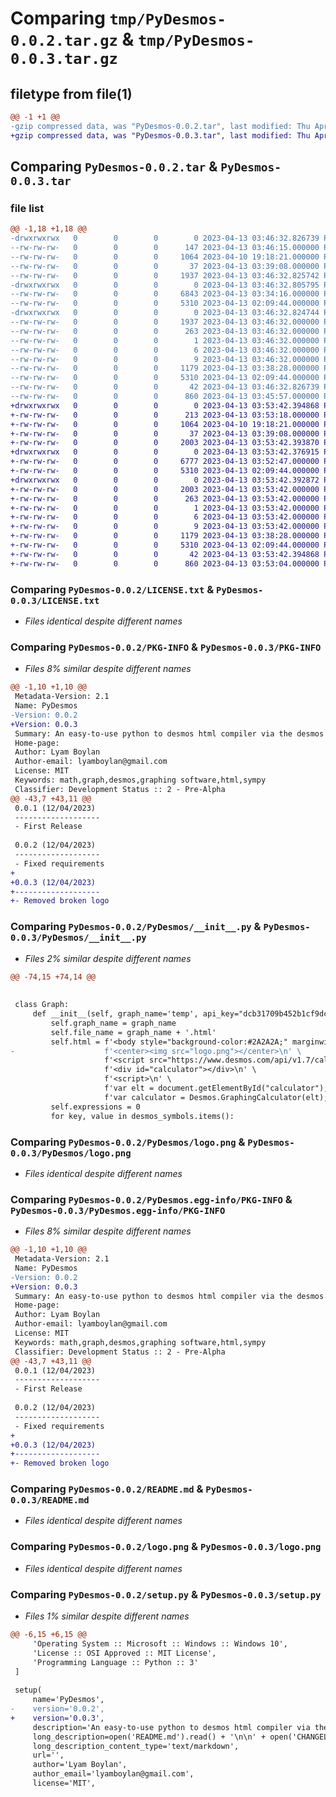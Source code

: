# Comparing `tmp/PyDesmos-0.0.2.tar.gz` & `tmp/PyDesmos-0.0.3.tar.gz`

## filetype from file(1)

```diff
@@ -1 +1 @@
-gzip compressed data, was "PyDesmos-0.0.2.tar", last modified: Thu Apr 13 03:46:32 2023, max compression
+gzip compressed data, was "PyDesmos-0.0.3.tar", last modified: Thu Apr 13 03:53:42 2023, max compression
```

## Comparing `PyDesmos-0.0.2.tar` & `PyDesmos-0.0.3.tar`

### file list

```diff
@@ -1,18 +1,18 @@
-drwxrwxrwx   0        0        0        0 2023-04-13 03:46:32.826739 PyDesmos-0.0.2/
--rw-rw-rw-   0        0        0      147 2023-04-13 03:46:15.000000 PyDesmos-0.0.2/CHANGELOG.txt
--rw-rw-rw-   0        0        0     1064 2023-04-10 19:18:21.000000 PyDesmos-0.0.2/LICENSE.txt
--rw-rw-rw-   0        0        0       37 2023-04-13 03:39:08.000000 PyDesmos-0.0.2/MANIFEST.in
--rw-rw-rw-   0        0        0     1937 2023-04-13 03:46:32.825742 PyDesmos-0.0.2/PKG-INFO
-drwxrwxrwx   0        0        0        0 2023-04-13 03:46:32.805795 PyDesmos-0.0.2/PyDesmos/
--rw-rw-rw-   0        0        0     6843 2023-04-13 03:34:16.000000 PyDesmos-0.0.2/PyDesmos/__init__.py
--rw-rw-rw-   0        0        0     5310 2023-04-13 02:09:44.000000 PyDesmos-0.0.2/PyDesmos/logo.png
-drwxrwxrwx   0        0        0        0 2023-04-13 03:46:32.824744 PyDesmos-0.0.2/PyDesmos.egg-info/
--rw-rw-rw-   0        0        0     1937 2023-04-13 03:46:32.000000 PyDesmos-0.0.2/PyDesmos.egg-info/PKG-INFO
--rw-rw-rw-   0        0        0      263 2023-04-13 03:46:32.000000 PyDesmos-0.0.2/PyDesmos.egg-info/SOURCES.txt
--rw-rw-rw-   0        0        0        1 2023-04-13 03:46:32.000000 PyDesmos-0.0.2/PyDesmos.egg-info/dependency_links.txt
--rw-rw-rw-   0        0        0        6 2023-04-13 03:46:32.000000 PyDesmos-0.0.2/PyDesmos.egg-info/requires.txt
--rw-rw-rw-   0        0        0        9 2023-04-13 03:46:32.000000 PyDesmos-0.0.2/PyDesmos.egg-info/top_level.txt
--rw-rw-rw-   0        0        0     1179 2023-04-13 03:38:28.000000 PyDesmos-0.0.2/README.md
--rw-rw-rw-   0        0        0     5310 2023-04-13 02:09:44.000000 PyDesmos-0.0.2/logo.png
--rw-rw-rw-   0        0        0       42 2023-04-13 03:46:32.826739 PyDesmos-0.0.2/setup.cfg
--rw-rw-rw-   0        0        0      860 2023-04-13 03:45:57.000000 PyDesmos-0.0.2/setup.py
+drwxrwxrwx   0        0        0        0 2023-04-13 03:53:42.394868 PyDesmos-0.0.3/
+-rw-rw-rw-   0        0        0      213 2023-04-13 03:53:18.000000 PyDesmos-0.0.3/CHANGELOG.txt
+-rw-rw-rw-   0        0        0     1064 2023-04-10 19:18:21.000000 PyDesmos-0.0.3/LICENSE.txt
+-rw-rw-rw-   0        0        0       37 2023-04-13 03:39:08.000000 PyDesmos-0.0.3/MANIFEST.in
+-rw-rw-rw-   0        0        0     2003 2023-04-13 03:53:42.393870 PyDesmos-0.0.3/PKG-INFO
+drwxrwxrwx   0        0        0        0 2023-04-13 03:53:42.376915 PyDesmos-0.0.3/PyDesmos/
+-rw-rw-rw-   0        0        0     6777 2023-04-13 03:52:47.000000 PyDesmos-0.0.3/PyDesmos/__init__.py
+-rw-rw-rw-   0        0        0     5310 2023-04-13 02:09:44.000000 PyDesmos-0.0.3/PyDesmos/logo.png
+drwxrwxrwx   0        0        0        0 2023-04-13 03:53:42.392872 PyDesmos-0.0.3/PyDesmos.egg-info/
+-rw-rw-rw-   0        0        0     2003 2023-04-13 03:53:42.000000 PyDesmos-0.0.3/PyDesmos.egg-info/PKG-INFO
+-rw-rw-rw-   0        0        0      263 2023-04-13 03:53:42.000000 PyDesmos-0.0.3/PyDesmos.egg-info/SOURCES.txt
+-rw-rw-rw-   0        0        0        1 2023-04-13 03:53:42.000000 PyDesmos-0.0.3/PyDesmos.egg-info/dependency_links.txt
+-rw-rw-rw-   0        0        0        6 2023-04-13 03:53:42.000000 PyDesmos-0.0.3/PyDesmos.egg-info/requires.txt
+-rw-rw-rw-   0        0        0        9 2023-04-13 03:53:42.000000 PyDesmos-0.0.3/PyDesmos.egg-info/top_level.txt
+-rw-rw-rw-   0        0        0     1179 2023-04-13 03:38:28.000000 PyDesmos-0.0.3/README.md
+-rw-rw-rw-   0        0        0     5310 2023-04-13 02:09:44.000000 PyDesmos-0.0.3/logo.png
+-rw-rw-rw-   0        0        0       42 2023-04-13 03:53:42.394868 PyDesmos-0.0.3/setup.cfg
+-rw-rw-rw-   0        0        0      860 2023-04-13 03:53:04.000000 PyDesmos-0.0.3/setup.py
```

### Comparing `PyDesmos-0.0.2/LICENSE.txt` & `PyDesmos-0.0.3/LICENSE.txt`

 * *Files identical despite different names*

### Comparing `PyDesmos-0.0.2/PKG-INFO` & `PyDesmos-0.0.3/PKG-INFO`

 * *Files 8% similar despite different names*

```diff
@@ -1,10 +1,10 @@
 Metadata-Version: 2.1
 Name: PyDesmos
-Version: 0.0.2
+Version: 0.0.3
 Summary: An easy-to-use python to desmos html compiler via the desmos api.
 Home-page: 
 Author: Lyam Boylan
 Author-email: lyamboylan@gmail.com
 License: MIT
 Keywords: math,graph,desmos,graphing software,html,sympy
 Classifier: Development Status :: 2 - Pre-Alpha
@@ -43,7 +43,11 @@
 0.0.1 (12/04/2023)
 -------------------
 - First Release
 
 0.0.2 (12/04/2023)
 -------------------
 - Fixed requirements
+
+0.0.3 (12/04/2023)
+-------------------
+- Removed broken logo
```

### Comparing `PyDesmos-0.0.2/PyDesmos/__init__.py` & `PyDesmos-0.0.3/PyDesmos/__init__.py`

 * *Files 2% similar despite different names*

```diff
@@ -74,15 +74,14 @@
 
 
 class Graph:
     def __init__(self, graph_name='temp', api_key="dcb31709b452b1cf9dc26972add0fda6"):
         self.graph_name = graph_name
         self.file_name = graph_name + '.html'
         self.html = f'<body style="background-color:#2A2A2A;" marginwidth="0px" marginheight="0px">\n' \
-                    f'<center><img src="logo.png"></center>\n' \
                     f'<script src="https://www.desmos.com/api/v1.7/calculator.js?apiKey={api_key}"></script>\n' \
                     f'<div id="calculator"></div>\n' \
                     f'<script>\n' \
                     f'var elt = document.getElementById("calculator");\n' \
                     f'var calculator = Desmos.GraphingCalculator(elt);\n'
         self.expressions = 0
         for key, value in desmos_symbols.items():
```

### Comparing `PyDesmos-0.0.2/PyDesmos/logo.png` & `PyDesmos-0.0.3/PyDesmos/logo.png`

 * *Files identical despite different names*

### Comparing `PyDesmos-0.0.2/PyDesmos.egg-info/PKG-INFO` & `PyDesmos-0.0.3/PyDesmos.egg-info/PKG-INFO`

 * *Files 8% similar despite different names*

```diff
@@ -1,10 +1,10 @@
 Metadata-Version: 2.1
 Name: PyDesmos
-Version: 0.0.2
+Version: 0.0.3
 Summary: An easy-to-use python to desmos html compiler via the desmos api.
 Home-page: 
 Author: Lyam Boylan
 Author-email: lyamboylan@gmail.com
 License: MIT
 Keywords: math,graph,desmos,graphing software,html,sympy
 Classifier: Development Status :: 2 - Pre-Alpha
@@ -43,7 +43,11 @@
 0.0.1 (12/04/2023)
 -------------------
 - First Release
 
 0.0.2 (12/04/2023)
 -------------------
 - Fixed requirements
+
+0.0.3 (12/04/2023)
+-------------------
+- Removed broken logo
```

### Comparing `PyDesmos-0.0.2/README.md` & `PyDesmos-0.0.3/README.md`

 * *Files identical despite different names*

### Comparing `PyDesmos-0.0.2/logo.png` & `PyDesmos-0.0.3/logo.png`

 * *Files identical despite different names*

### Comparing `PyDesmos-0.0.2/setup.py` & `PyDesmos-0.0.3/setup.py`

 * *Files 1% similar despite different names*

```diff
@@ -6,15 +6,15 @@
     'Operating System :: Microsoft :: Windows :: Windows 10',
     'License :: OSI Approved :: MIT License',
     'Programming Language :: Python :: 3'
 ]
 
 setup(
     name='PyDesmos',
-    version='0.0.2',
+    version='0.0.3',
     description='An easy-to-use python to desmos html compiler via the desmos api.',
     long_description=open('README.md').read() + '\n\n' + open('CHANGELOG.txt').read(),
     long_description_content_type='text/markdown',
     url='',
     author='Lyam Boylan',
     author_email='lyamboylan@gmail.com',
     license='MIT',
```

